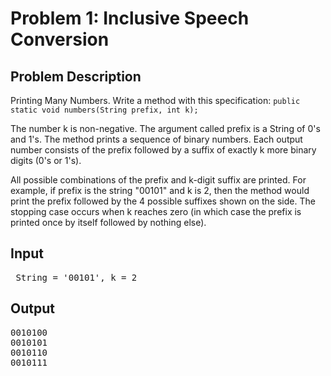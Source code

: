 # Problem 1: Inclusive Speech Conversion

## Problem Description

Printing Many Numbers. Write a method with this specification:
`public static void numbers(String prefix, int k);`

The number k is non-negative. The argument called prefix is a String of 0's and 
1's. The method prints a sequence of binary numbers. Each output number 
consists of the prefix followed by a suffix of exactly k more binary digits (0's or 
1's). 

All possible combinations of the prefix and k-digit suffix are printed. For 
example, if prefix is the string "00101" and k is 2, then the method would print 
the prefix followed by the 4 possible suffixes shown on the side.
The stopping case occurs when k reaches zero (in which case the prefix is printed once by itself 
followed by nothing else).

## Input

<pre> String = '00101', k = 2 </pre>

## Output
<pre>
0010100
0010101
0010110
0010111
</pre>

